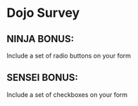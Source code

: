 # Dojo Survey

## NINJA BONUS: 
Include a set of radio buttons on your form

## SENSEI BONUS: 
Include a set of checkboxes on your form
